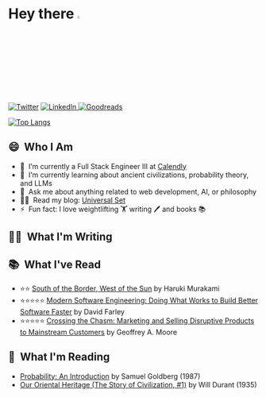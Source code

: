 # Hey there <a href="https://www.linkedin.com/in/quentinlintz/"><img src="https://media.giphy.com/media/hvRJCLFzcasrR4ia7z/giphy.gif" width="4%"></a>

<a href="https://www.twitter.com/quentinlintz">![Twitter](https://img.shields.io/badge/Twitter-%231DA1F2.svg?style=for-the-badge&logo=Twitter&logoColor=white)</a>
<a href="https://www.linkedin.com/in/quentinlintz/">![LinkedIn](https://img.shields.io/badge/linkedin-%230077B5.svg?style=for-the-badge&logo=linkedin&logoColor=white)
</a>
<a href="https://www.goodreads.com/user/show/160841838">![Goodreads](https://img.shields.io/badge/Goodreads-F3F1EA?style=for-the-badge&logo=goodreads&logoColor=372213)</a>

[![Top Langs](https://github-readme-stats.vercel.app/api/top-langs/?username=quentinlintz&layout=donut-vertical&hide=html,css,shell,jupyter%20notebook&size_weight=0.5&count_weight=0.5&theme=tokyonight&show_progress=false)](https://github.com/anuraghazra/github-readme-stats)

## 😄 &nbsp;Who I Am

- 🔭 &nbsp;I’m currently a Full Stack Engineer III at [Calendly](https://calendly.com/)
- 🌱 &nbsp;I’m currently learning about ancient civilizations, probability theory, and LLMs
- 💬 &nbsp;Ask me about anything related to web development, AI, or philosophy
- 👨‍💻 &nbsp;Read my blog: [Universal Set](https://universalset.org/)
- ⚡ &nbsp;Fun fact: I love weightlifting 🏋️ writing 🖊️ and books 📚

## ✍🏻 &nbsp;What I'm Writing

<!-- UNIVERSALSET:START -->
<!-- UNIVERSALSET:END -->

## 📚 &nbsp;What I've Read

<!-- GOODREADS-READ:START -->
- ⭐⭐ [South of the Border, West of the Sun](https://www.goodreads.com/review/show/6053104016?utm_medium=api&utm_source=rss) by Haruki Murakami
- ⭐⭐⭐⭐⭐ [Modern Software Engineering: Doing What Works to Build Better Software Faster](https://www.goodreads.com/review/show/6097925818?utm_medium=api&utm_source=rss) by David  Farley
- ⭐⭐⭐⭐⭐ [Crossing the Chasm: Marketing and Selling Disruptive Products to Mainstream Customers](https://www.goodreads.com/review/show/5976169314?utm_medium=api&utm_source=rss) by Geoffrey A. Moore
<!-- GOODREADS-READ:END -->

## 📖 &nbsp;What I'm Reading

<!-- GOODREADS-CURRENTLY-READING:START -->
- [Probability: An Introduction](https://www.goodreads.com/review/show/6286456373?utm_medium=api&utm_source=rss) by Samuel Goldberg (1987)
- [Our Oriental Heritage (The Story of Civilization, #1)](https://www.goodreads.com/review/show/6033872271?utm_medium=api&utm_source=rss) by Will Durant (1935)
<!-- GOODREADS-CURRENTLY-READING:END -->
